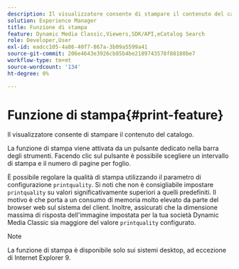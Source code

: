 ```yaml
---
description: Il visualizzatore consente di stampare il contenuto del catalogo.
solution: Experience Manager
title: Funzione di stampa
feature: Dynamic Media Classic,Viewers,SDK/API,eCatalog Search
role: Developer,User
exl-id: eadcc105-4a86-40f7-867a-3b09a5599a41
source-git-commit: 206e4643e3926cb85b4be2189743578f88180be7
workflow-type: tm+mt
source-wordcount: '134'
ht-degree: 0%

---
```


# Funzione di stampa{#print-feature}

Il visualizzatore consente di stampare il contenuto del catalogo.

La funzione di stampa viene attivata da un pulsante dedicato nella barra degli strumenti. Facendo clic sul pulsante è possibile scegliere un intervallo di stampa e il numero di pagine per foglio.

È possibile regolare la qualità di stampa utilizzando il parametro di configurazione `printquality`. Si noti che non è consigliabile impostare `printquality` su valori significativamente superiori a quelli predefiniti. Il motivo è che porta a un consumo di memoria molto elevato da parte del browser web sul sistema del client. Inoltre, assicurati che la dimensione massima di risposta dell&#39;immagine impostata per la tua società Dynamic Media Classic sia maggiore del valore `printquality` configurato.

>[!NOTE]
>
>La funzione di stampa è disponibile solo sui sistemi desktop, ad eccezione di Internet Explorer 9.
